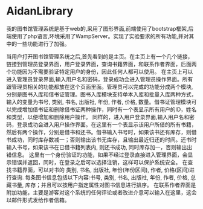 # AidanLibrary
我的图书馆管理系统是基于web的,采用了图形界面,前端使用了bootstrap框架,后端使用了php语言,环境采用了WampServer。实现了实验要求的所有功能,并对其中的一些功能进行了加强。 

当用户打开图书馆管理系统之后,首先看到的是主页。在主页上有一个几个链接，链接到管理员登录界面，用户登录界面，查询书籍界面，和联系作者界面，后面两个功能因为不需要验证特定用户的身份，因此任何人都可以使用。
在主页上可以进入管理员登录界面,输入用户名和密码，登录成功会进入管理员操作界面。所有跟管理员相关的功能都放在这个页面里面。管理员可以完成的功能分成两个模块,分别是图书入库和借书证管理。图书入库模块支持单本入库和批量入库两种方式，输入的变量为书号, 类别, 书名, 出版社, 年份, 作者, 价格, 数量。借书证管理模块可以完成增加借书证和删除借书证两种操作，同时有一个表显示所有用户的ID，姓名和类型，以便增加和删除用户操作。
同样的，进入用户登录界面,输入用户名和密码，登录成功会进入用户操作界面。在这里有一个表显示该用户所借的所有书籍，然后有两个操作，分别是借书和还书。借书输入书号时，如果该书还有库存，则借书成功，同时库存数减一；否则输出该书无库存，且输出最近归还的时间。还书时输入书号，如果该书在已借书籍列表内, 则还书成功, 同时库存加一，否则输出出错信息。
这里有一个身份验证的功能，如果不经过登录直接进入管理界面，会显示错误并返回，同时，在登录之后可以选择注销，这样可以保护系统安全。
在查找书籍界面，可以对书的 类别, 书名, 出版社, 年份(年份区间), 作者, 价格(区间)进行查询. 每条图书信息包括以下内容:书号, 类别, 书名, 出版社, 年份, 作者, 价格, 总藏书量, 库存；并且可以按用户指定属性对图书信息进行排序。
在联系作者界面是附加功能，主要是游客对这个系统的任何评论或者改进介意可以输入在这里，这会以邮件形式发给作者信箱。
